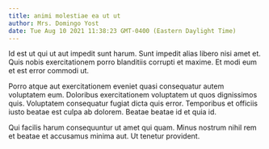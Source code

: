 ```yaml
---
title: animi molestiae ea ut ut
author: Mrs. Domingo Yost
date: Tue Aug 10 2021 11:38:23 GMT-0400 (Eastern Daylight Time)
---
```

Id est ut qui ut aut impedit sunt harum. Sunt impedit alias libero nisi amet et. Quis nobis exercitationem porro blanditiis corrupti et maxime. Et modi eum et est error commodi ut.

 Porro atque aut exercitationem eveniet quasi consequatur autem voluptatem eum. Doloribus exercitationem voluptatem ut quos dignissimos quis. Voluptatem consequatur fugiat dicta quis error. Temporibus et officiis iusto beatae est culpa ab dolorem. Beatae beatae id et quia id.

 Qui facilis harum consequuntur ut amet qui quam. Minus nostrum nihil rem et beatae et accusamus minima aut. Ut tenetur provident.